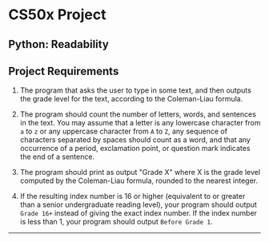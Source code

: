 # CS50x Project
## Python: Readability


## Project Requirements
1. The program that asks the user to type in some text, and then outputs the grade level for the text, according to the Coleman-Liau formula.

2. The program should count the number of letters, words, and sentences in the text. You may assume that a letter is any lowercase character from ```a``` to ```z``` or any uppercase character from ```A``` to ```Z```, any sequence of characters separated by spaces should count as a word, and that any occurrence of a period, exclamation point, or question mark indicates the end of a sentence.

3. The program should print as output "Grade X" where X is the grade level computed by the Coleman-Liau formula, rounded to the nearest integer.

4. If the resulting index number is 16 or higher (equivalent to or greater than a senior undergraduate reading level), your program should output ```Grade 16+``` instead of giving the exact index number. If the index number is less than 1, your program should output ```Before Grade 1```.

---